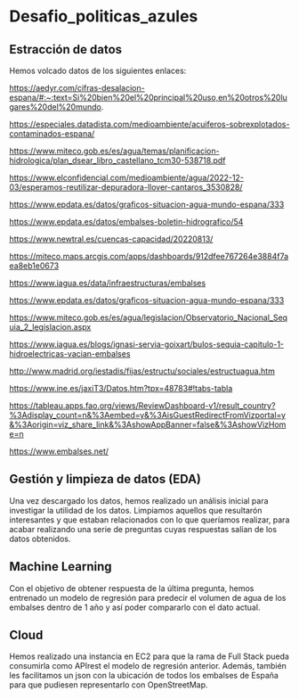 # Desafio_politicas_azules
 
## Estracción de datos
Hemos volcado datos de los siguientes enlaces:

https://aedyr.com/cifras-desalacion-espana/#:~:text=Si%20bien%20el%20principal%20uso,en%20otros%20lugares%20del%20mundo.	

https://especiales.datadista.com/medioambiente/acuiferos-sobrexplotados-contaminados-espana/	

https://www.miteco.gob.es/es/agua/temas/planificacion-hidrologica/plan_dsear_libro_castellano_tcm30-538718.pdf	

https://www.elconfidencial.com/medioambiente/agua/2022-12-03/esperamos-reutilizar-depuradora-llover-cantaros_3530828/

https://www.epdata.es/datos/graficos-situacion-agua-mundo-espana/333	

https://www.epdata.es/datos/embalses-boletin-hidrografico/54

https://www.newtral.es/cuencas-capacidad/20220813/

https://miteco.maps.arcgis.com/apps/dashboards/912dfee767264e3884f7aea8eb1e0673	

https://www.iagua.es/data/infraestructuras/embalses

https://www.epdata.es/datos/graficos-situacion-agua-mundo-espana/333

https://www.miteco.gob.es/es/agua/legislacion/Observatorio_Nacional_Sequia_2_legislacion.aspx	

https://www.iagua.es/blogs/ignasi-servia-goixart/bulos-sequia-capitulo-1-hidroelectricas-vacian-embalses	

http://www.madrid.org/iestadis/fijas/estructu/sociales/estructuagua.htm	

https://www.ine.es/jaxiT3/Datos.htm?tpx=48783#!tabs-tabla	

https://tableau.apps.fao.org/views/ReviewDashboard-v1/result_country?%3Adisplay_count=n&%3Aembed=y&%3AisGuestRedirectFromVizportal=y&%3Aorigin=viz_share_link&%3AshowAppBanner=false&%3AshowVizHome=n


https://www.embalses.net/ 

## Gestión y limpieza de datos (EDA)
Una vez descargado los datos, hemos realizado un análisis inicial para investigar la utilidad de los datos. Limpiamos aquellos que resultarón interesantes y que estaban relacionados con lo que queríamos realizar, para acabar realizando una serie de preguntas cuyas respuestas salían de los datos obtenidos.

## Machine Learning
Con el objetivo de obtener respuesta de la última pregunta, hemos entrenado un modelo de regresión para predecir el volumen de agua de los embalses dentro de 1 año y así poder compararlo con el dato actual.

## Cloud 
Hemos realizado una instancia en EC2 para que la rama de Full Stack pueda consumirla como APIrest el modelo de regresión anterior. Además, también les facilitamos un json con la ubicación de todos los embalses de España para que pudiesen representarlo con OpenStreetMap.


